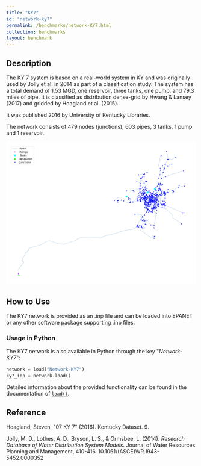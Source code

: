 ```yaml
---
title: "KY7"
id: "network-ky7"
permalink: /benchmarks/network-KY7.html
collection: benchmarks
layout: benchmark
---
```



## Description

The KY 7 system is based on a real-world system in KY and was originally used by Jolly et al. in 2014 as part of a
classification study. The system has a total demand of 1.53 MGD, one reservoir, three tanks, one pump, and 79.3 miles of
pipe. It is classified as distribution dense-grid by Hwang & Lansey (2017) and gridded by Hoagland et al. (2015).

It was published 2016 by University of Kentucky Libraries.

The network consists of 479 nodes (junctions), 603 pipes, 3 tanks, 1 pump and 1 reservoir.

<img src="../static/benchmarks/network-ky7/ky7_plot.png"/>

## How to Use

The KY7 network is provided as an .inp file and can be loaded into EPANET or any other software package
supporting .inp files.

### Usage in Python

The KY7 network is also available in Python through the key "*Network-KY7*":
```python
network = load("Network-KY7")
ky7_inp = network.load()
```

Detailed information about the provided functionality can be found in the documentation of
[`load()`](https://water-benchmark-hub.readthedocs.io/en/stable/water_benchmark_hub.networks.html#water_benchmark_hub.networks.networks.KY7.load).


## Reference

Hoagland, Steven, "07 KY 7" (2016). Kentucky Dataset. 9.
[<i class="bi bi-link"></i>](https://uknowledge.uky.edu/wdst/9)

Jolly, M. D., Lothes, A. D., Bryson, L. S., & Ormsbee, L. (2014). *Research Database of Water Distribution System Models.*
Journal of Water Resources Planning and Management, 410-416. 10.1061/(ASCE)WR.1943-5452.0000352
[<i class="bi bi-link"></i>](https://doi.org/10.1061/(ASCE)WR.1943-5452.0000352)
